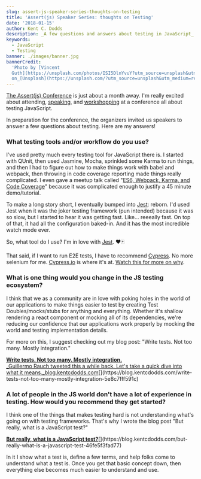 ```yaml
---
slug: assert-js-speaker-series-thoughts-on-testing
title: 'Assert(js) Speaker Series: thoughts on Testing'
date: '2018-01-15'
author: Kent C. Dodds
description: _A few questions and answers about testing in JavaScript_
keywords:
  - JavaScript
  - Testing
banner: ./images/banner.jpg
bannerCredit:
  'Photo by [Vincent
  Guth](https://unsplash.com/photos/ISI5DlnYvuY?utm_source=unsplash&utm_medium=referral&utm_content=creditCopyText)
  on_[Unsplash](https://unsplash.com/?utm_source=unsplash&utm_medium=referral&utm_content=creditCopyText)'
---
```


[The Assert(js) Conference](https://www.assertjs.com/) is just about a month
away. I'm really excited about attending,
[speaking](https://www.assertjs.com/speakers), and
[workshopping](https://www.assertjs.com/training) at a conference all about
testing JavaScript.

In preparation for the conference, the organizers invited us speakers to answer
a few questions about testing. Here are my answers!

### What testing tools and/or workflow do you use?

I've used pretty much every testing tool for JavaScript there is. I started with
QUnit, then used Jasmine, Mocha, sprinkled some Karma to run things, and then I
had to figure out how to make things work with babel and webpack, then throwing
in code coverage reporting made things really complicated. I even gave a meetup
talk called
"[ES6, Webpack, Karma, and Code Coverage](https://kentcdodds.com/talks/#es6-webpack-karma-and-code-coverage)"
because it was complicated enough to justify a 45 minute demo/tutorial.

To make a long story short, I eventually bumped into
[Jest](https://facebook.github.io/jest): reborn. I'd used Jest when it was the
joker testing framework (pun intended) because it was so slow, but I started to
hear it was getting fast. Like... reeeally fast. On top of that, it had all the
configuration baked-in. And it has the most incredible watch mode ever.

So, what tool do I use? I'm in love with
[Jest](https://facebook.github.io/jest). ❤️🃏

That said, if I want to run E2E tests, I have to recommend
[Cypress](https://www.cypress.io/). No more selenium for me.
[Cypress.io](https://medium.com/u/47c842e55929) is where it's at.
[Watch this for more on why](https://www.youtube.com/watch?v=lK_ihqnQQEM).

### What is one thing would you change in the JS testing ecosystem?

I think that we as a community are in love with poking holes in the world of our
applications to make things easier to test by creating Test Doubles/mocks/stubs
for anything and everything. Whether it's shallow rendering a react component or
mocking all of its dependencies, we're reducing our confidence that our
applications work properly by mocking the world and testing implementation
details.

For more on this, I suggest checking out my blog post: "Write tests. Not too
many. Mostly integration."

[**Write tests. Not too many. Mostly integration.**  
\_Guillermo Rauch tweeted this a while back. Let's take a quick dive into what it means.\_blog.kentcdodds.com](https://blog.kentcdodds.com/write-tests-not-too-many-mostly-integration-5e8c7fff591c 'https://blog.kentcdodds.com/write-tests-not-too-many-mostly-integration-5e8c7fff591c')[](https://blog.kentcdodds.com/write-tests-not-too-many-mostly-integration-5e8c7fff591c)

### A lot of people in the JS world don't have a lot of experience in testing. How would you recommend they get started?

I think one of the things that makes testing hard is not understanding what's
going on with testing frameworks. That's why I wrote the blog post "But really,
what is a JavaScript test?"

[**But really, what is a JavaScript test?**](https://blog.kentcdodds.com/but-really-what-is-a-javascript-test-46fe5f3fad77 'https://blog.kentcdodds.com/but-really-what-is-a-javascript-test-46fe5f3fad77')[](https://blog.kentcdodds.com/but-really-what-is-a-javascript-test-46fe5f3fad77)

In it I show what a test is, define a few terms, and help folks come to
understand what a test is. Once you get that basic concept down, then everything
else becomes much easier to understand and use.
